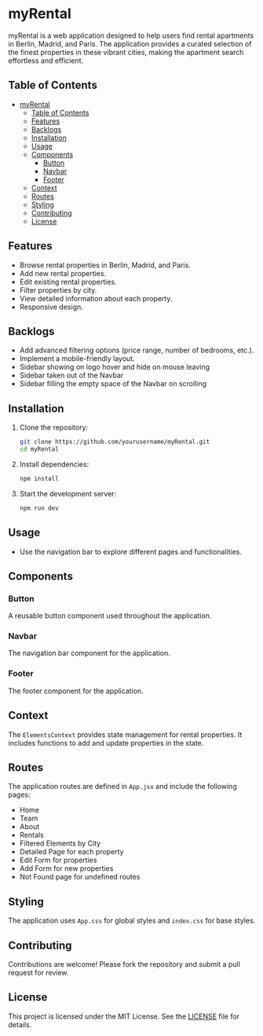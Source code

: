 # myRental

myRental is a web application designed to help users find rental apartments in Berlin, Madrid, and Paris. The application provides a curated selection of the finest properties in these vibrant cities, making the apartment search effortless and efficient.

## Table of Contents

- [myRental](#myrental)
  - [Table of Contents](#table-of-contents)
  - [Features](#features)
  - [Backlogs](#backlogs)
  - [Installation](#installation)
  - [Usage](#usage)
  - [Components](#components)
    - [Button](#button)
    - [Navbar](#navbar)
    - [Footer](#footer)
  - [Context](#context)
  - [Routes](#routes)
  - [Styling](#styling)
  - [Contributing](#contributing)
  - [License](#license)

## Features

- Browse rental properties in Berlin, Madrid, and Paris.
- Add new rental properties.
- Edit existing rental properties.
- Filter properties by city.
- View detailed information about each property.
- Responsive design.

## Backlogs

- Add advanced filtering options (price range, number of bedrooms, etc.).
- Implement a mobile-friendly layout.
- Sidebar showing on logo hover and hide on mouse leaving
- Sidebar taken out of the Navbar
- Sidebar filling the empty space of the Navbar on scrolling

## Installation

1. Clone the repository:
   ```bash
   git clone https://github.com/yourusername/myRental.git
   cd myRental
   ```
2. Install dependencies:

   ```bash
   npm install
   ```

3. Start the development server:
   ```bash
   npm run dev
   ```

## Usage

- Use the navigation bar to explore different pages and functionalities.

## Components

### Button

A reusable button component used throughout the application.

### Navbar

The navigation bar component for the application.

### Footer

The footer component for the application.

## Context

The `ElementsContext` provides state management for rental properties. It includes functions to add and update properties in the state.

## Routes

The application routes are defined in `App.jsx` and include the following pages:

- Home
- Team
- About
- Rentals
- Filtered Elements by City
- Detailed Page for each property
- Edit Form for properties
- Add Form for new properties
- Not Found page for undefined routes

## Styling

The application uses `App.css` for global styles and `index.css` for base styles.

## Contributing

Contributions are welcome! Please fork the repository and submit a pull request for review.

## License

This project is licensed under the MIT License. See the [LICENSE](LICENSE) file for details.
